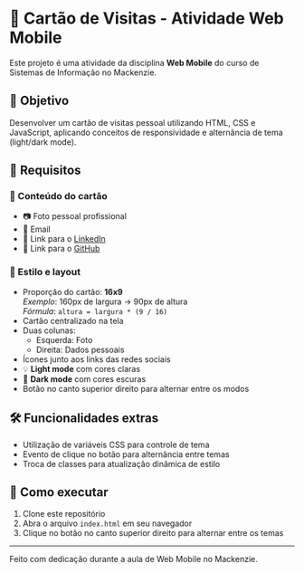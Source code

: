 # 💼 Cartão de Visitas - Atividade Web Mobile

Este projeto é uma atividade da disciplina **Web Mobile** do curso de Sistemas de Informação no Mackenzie.

## 📌 Objetivo

Desenvolver um cartão de visitas pessoal utilizando HTML, CSS e JavaScript, aplicando conceitos de responsividade e alternância de tema (light/dark mode).

## 🧾 Requisitos

### 🎯 Conteúdo do cartão

- 📷 Foto pessoal profissional
- 📧 Email
- 🔗 Link para o [LinkedIn](https://www.linkedin.com/in/lucianoparanhos/)
- 🐙 Link para o [GitHub](https://github.com/lucianoparanhos)

### 🎨 Estilo e layout

- Proporção do cartão: **16x9**  
  _Exemplo_: 160px de largura → 90px de altura  
  _Fórmula_: `altura = largura * (9 / 16)`
- Cartão centralizado na tela
- Duas colunas:
  - Esquerda: Foto
  - Direita: Dados pessoais
- Ícones junto aos links das redes sociais
- 💡 **Light mode** com cores claras
- 🌙 **Dark mode** com cores escuras
- Botão no canto superior direito para alternar entre os modos

## 🛠️ Funcionalidades extras

- Utilização de variáveis CSS para controle de tema
- Evento de clique no botão para alternância entre temas
- Troca de classes para atualização dinâmica de estilo

## 🚀 Como executar

1. Clone este repositório
2. Abra o arquivo `index.html` em seu navegador
3. Clique no botão no canto superior direito para alternar entre os temas

---

Feito com dedicação durante a aula de Web Mobile no Mackenzie.